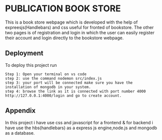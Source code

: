 
# PUBLICATION BOOK STORE

This is a book store webpage which is developed with the help of expreesjs(Handlebars) and css useful for fronted of bookstore.
The other two pages is of registration and login in which the user can easily register their account and login directly to the bookstore webpage.



## Deployment

To deploy this project run
```
Step 1: Open your terminal on vs code 
step 2: use the command nodemon src/index.js 
step 3: your port will be connected make sure you have the installation of mongodb in your system.
step 4: browse the link as it is connected with port number 4000 http://127.0.0.1:4000/login and go to create account.
```


## Appendix
 In this project i have use css and javascript for a frontend & for backend i have use the hbs(handlebars) as a express js engine,node.js and mongodb as a database.

